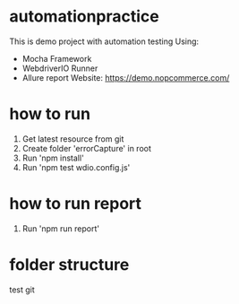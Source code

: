 # automationpractice
This is demo project with automation testing
Using:
- Mocha Framework
- WebdriverIO Runner
- Allure report
Website: https://demo.nopcommerce.com/

# how to run
1. Get latest resource from git
2. Create folder 'errorCapture' in root
3. Run 'npm install'
4. Run 'npm test wdio.config.js'

# how to run report
1. Run 'npm run report'

# folder structure
test git
